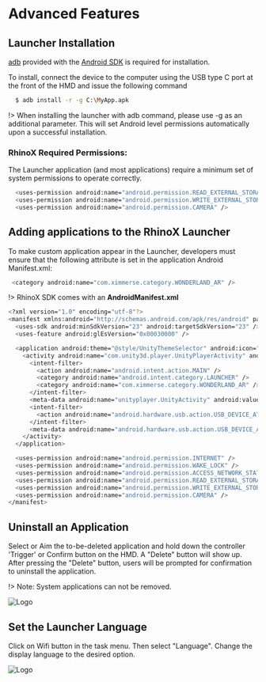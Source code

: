 #	Advanced Features

##	Launcher Installation

[adb](https://developer.android.com/studio/command-line/adb) provided with the [Android SDK](https://developer.android.com) is required for installation.

To install, connect the device to the computer using the USB type C port at the front of the HMD and issue the following command
```bash
  $ adb install -r -g C:\MyApp.apk
````
!> When installing the launcher with adb command, please use -g as an additional parameter. This will set Android level permissions automatically upon a successful installation.

### RhinoX Required Permissions:
The Launcher application (and most applications) require a minimum set of system permissions to operate correctly.
```bash
  <uses-permission android:name="android.permission.READ_EXTERNAL_STORAGE" />
  <uses-permission android:name="android.permission.WRITE_EXTERNAL_STORAGE" />
  <uses-permission android:name="android.permission.CAMERA" />
````

## Adding applications to the RhinoX Launcher

To make custom application appear in the Launcher, developers must ensure that the following attribute is set in the application Android Manifest.xml:

```bash
 <category android:name="com.ximmerse.category.WONDERLAND_AR" />
````

!> RhinoX SDK comes with an <b>AndroidManifest.xml</b>
```bash
<?xml version="1.0" encoding="utf-8"?>
<manifest xmlns:android="http://schemas.android.com/apk/res/android" package="com.ximmerse.aio">
  <uses-sdk android:minSdkVersion="23" android:targetSdkVersion="23" />
  <uses-feature android:glEsVersion="0x00030000" />

  <application android:theme="@style/UnityThemeSelector" android:icon="@drawable/app_icon" android:label="@string/app_name" android:debuggable="true">
    <activity android:name="com.unity3d.player.UnityPlayerActivity" android:label="@string/app_name" android:screenOrientation="landscape" android:windowSoftInputMode="stateHidden|adjustResize">
      <intent-filter>
        <action android:name="android.intent.action.MAIN" />
        <category android:name="android.intent.category.LAUNCHER" />
        <category android:name="com.ximmerse.category.WONDERLAND_AR" />
      </intent-filter>
      <meta-data android:name="unityplayer.UnityActivity" android:value="true" />
      <intent-filter>
        <action android:name="android.hardware.usb.action.USB_DEVICE_ATTACHED"/>
      </intent-filter>
      <meta-data android:name="android.hardware.usb.action.USB_DEVICE_ATTACHED" android:resource="@xml/device_filter"/>
    </activity>
  </application>

  <uses-permission android:name="android.permission.INTERNET" />
  <uses-permission android:name="android.permission.WAKE_LOCK" />
  <uses-permission android:name="android.permission.ACCESS_NETWORK_STATE"/>
  <uses-permission android:name="android.permission.READ_EXTERNAL_STORAGE" />
  <uses-permission android:name="android.permission.WRITE_EXTERNAL_STORAGE" />
  <uses-permission android:name="android.permission.CAMERA" />
</manifest>
````

## Uninstall an Application

Select or Aim the to-be-deleted application and hold down the controller 'Trigger' or Confirm button on the HMD. A "Delete" button will show up. After pressing the "Delete" button, users will be prompted for confirmation to uninstall the application.

!>	Note: System applications can not be removed.

![Logo](https://raw.githubusercontent.com/yinyuanqings/AIOSDK/gh-pages/img/Launcher/Launcher-Uninstall.png ':size=865X394')

##	Set the Launcher Language
Click on Wifi button in the task menu. Then select "Language". Change the display language to the desired option.

![Logo](https://raw.githubusercontent.com/yinyuanqings/AIOSDK/gh-pages/img/Launcher/Launcher-ChangeLanguage.png ':size=865X394')
